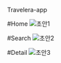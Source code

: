 Travelera-app 

#Home
![초안1](https://github.com/user-attachments/assets/6b4cd8f2-2ed8-421f-a17d-262ba15720d5)


#Search
![초안2](https://github.com/user-attachments/assets/cb447458-2f3c-4206-b56c-ad2b0d42ac78)


#Detail
![초안3](https://github.com/user-attachments/assets/d827c9fb-384a-43e5-80d7-b10bc3ad9e0a)
